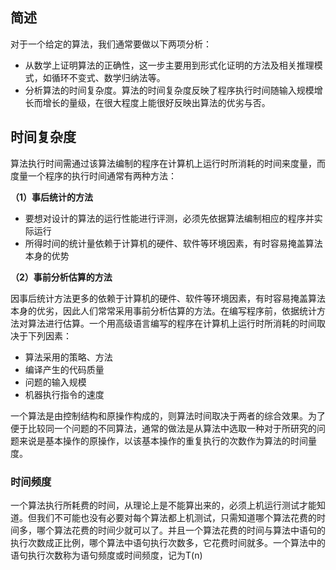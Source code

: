 ## 简述
对于一个给定的算法，我们通常要做以下两项分析：
* 从数学上证明算法的正确性，这一步主要用到形式化证明的方法及相关推理模式，如循环不变式、数学归纳法等。
* 分析算法的时间复杂度。算法的时间复杂度反映了程序执行时间随输入规模增长而增长的量级，在很大程度上能很好反映出算法的优劣与否。

## 时间复杂度
算法执行时间需通过该算法编制的程序在计算机上运行时所消耗的时间来度量，而度量一个程序的执行时间通常有两种方法：

**（1）事后统计的方法**
* 要想对设计的算法的运行性能进行评测，必须先依据算法编制相应的程序并实际运行
* 所得时间的统计量依赖于计算机的硬件、软件等环境因素，有时容易掩盖算法本身的优势

**（2）事前分析估算的方法**

因事后统计方法更多的依赖于计算机的硬件、软件等环境因素，有时容易掩盖算法本身的优劣，因此人们常常采用事前分析估算的方法。在编写程序前，依据统计方法对算法进行估算。一个用高级语言编写的程序在计算机上运行时所消耗的时间取决于下列因素：

* 算法采用的策略、方法
* 编译产生的代码质量
* 问题的输入规模
* 机器执行指令的速度

一个算法是由控制结构和原操作构成的，则算法时间取决于两者的综合效果。为了便于比较同一个问题的不同算法，通常的做法是从算法中选取一种对于所研究的问题来说是基本操作的原操作，以该基本操作的重复执行的次数作为算法的时间量度。

### 时间频度
一个算法执行所耗费的时间，从理论上是不能算出来的，必须上机运行测试才能知道。但我们不可能也没有必要对每个算法都上机测试，只需知道哪个算法花费的时间多，哪个算法花费的时间少就可以了。并且一个算法花费的时间与算法中语句的执行次数成正比例，哪个算法中语句执行次数多，它花费时间就多。一个算法中的语句执行次数称为语句频度或时间频度，记为T(n)
